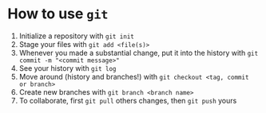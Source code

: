 # How to use `git`

1. Initialize a repository with `git init`
2. Stage your files with `git add <file(s)>`
3. Whenever you made a substantial change, put it into the history with `git commit -m "<commit message>"`
4. See your history with `git log`
5. Move around (history and branches!) with `git checkout <tag, commit or branch>`
6. Create new branches with `git branch <branch name>`
7. To collaborate, first `git pull` others changes, then `git push` yours